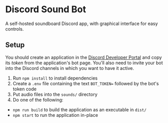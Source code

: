 # Discord Sound Bot

A self-hosted soundboard Discord app, with graphical interface for easy controls.

## Setup

You should create an application in the [Discord Developer Portal](https://discord.com/developers/applications) and copy its *token* from the application's bot page. You'll also need to invite your bot into the Discord channels in which you want to have it active.

1. Run `npm install` to install dependencies
2. Create a `.env` file containing the text `BOT_TOKEN=` followed by the bot's token code
3. Put audio files into the `sounds/` directory
4. Do one of the following:
  - `npm run build` to build the application as an executable in `dist/`
  - `npm start` to run the application in-place
